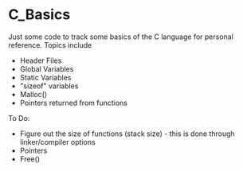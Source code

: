 # C_Basics

Just some code to track some basics of the C language for personal reference. Topics include

- Header Files
- Global Variables
- Static Variables
- "sizeof" variables
- Malloc()
- Pointers returned from functions



To Do:

- Figure out the size of functions (stack size) - this is done through linker/compiler options
- Pointers
- Free()

